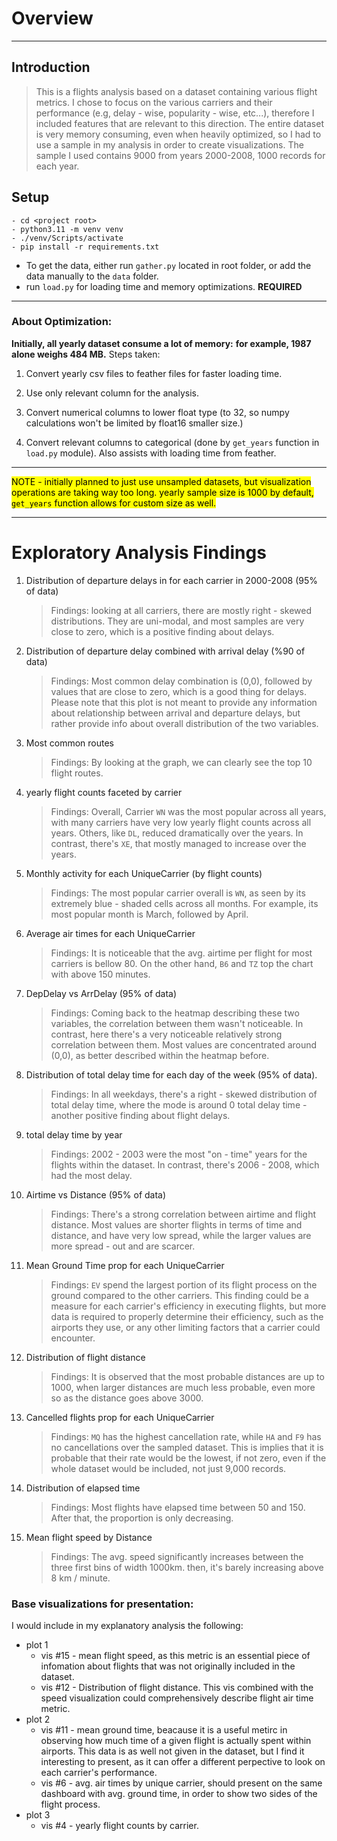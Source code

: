 # Overview
___
## Introduction
> This is a flights analysis based 
on a dataset containing various 
flight metrics. I chose to focus 
on the various carriers and their 
performance 
(e.g, delay - wise, popularity - wise, 
etc...), therefore I included features 
that are relevant to this direction. The entire dataset is very memory consuming, even when heavily optimized, so I had to use a sample in my analysis in order to create visualizations. The sample I used contains 9000 from years 2000-2008, 1000 records for each year.

## Setup
    - cd <project root>
    - python3.11 -m venv venv
    - ./venv/Scripts/activate
    - pip install -r requirements.txt
- To get the data, either run `gather.py` located in root folder, or add the data manually to the `data` folder. 
- run `load.py` for loading time and memory optimizations. **REQUIRED**
___
### About Optimization:
**Initially, all yearly dataset consume a lot of memory:**
**for example, 1987 alone weighs 484 MB.**
Steps taken:
1. Convert yearly csv files to feather files for faster loading time.

2. Use only relevant column for the analysis.

3. Convert numerical columns to lower float type (to 32, so numpy calculations won't be limited by float16 smaller size.)

4. Convert relevant columns to categorical (done by `get_years` function in `load.py` module). Also assists with loading time from feather.
___
<mark> NOTE - initially planned to just use unsampled datasets, but
visualization operations are taking way too long. yearly sample size is 1000 by default, 
`get_years` function allows for custom size as well.</mark> 

___

# Exploratory Analysis Findings
1. Distribution of departure delays in for each carrier in 2000-2008 (95% of data)
   > Findings: looking at all carriers, 
there are mostly right - skewed distributions. 
They are uni-modal, 
and most samples are very close to zero, 
which is a positive finding about delays.
2. Distribution of departure delay combined with arrival delay (%90 of data)
   > Findings: Most common delay combination is (0,0),
followed by values that are close to zero, 
which is a good thing for delays.
Please note that this plot is not meant 
to provide any information about relationship 
between arrival and departure delays, 
but rather provide info about overall 
distribution of the two variables.
3. Most common routes
   > Findings: By looking at the graph, 
we can clearly see the top 10 flight routes.
4. yearly flight counts faceted by carrier
   > Findings: Overall, Carrier `WN` was the most popular 
across all years, with many carriers have very 
low yearly flight counts across all years. 
Others, like `DL`, reduced dramatically over the years.
In contrast, there's `XE`, that mostly managed 
to increase over the years.
5. Monthly activity for each UniqueCarrier (by flight counts)
   > Findings: The most popular carrier overall is 
`WN`, as seen by its extremely blue - shaded 
cells across all months. For example, 
its most popular month is March, 
followed by April.
6. Average air times for each UniqueCarrier
   > Findings: It is noticeable that the avg. 
airtime per flight for most carriers is bellow 80. 
On the other hand, `B6` and `TZ` top the 
chart with above 150 minutes.
7. DepDelay vs ArrDelay (95% of data)
   > Findings: Coming back to the heatmap describing 
these two variables, the correlation between 
them wasn't noticeable. In contrast, 
here there's a very noticeable relatively strong 
correlation between them. Most values are 
concentrated around  (0,0), as better 
described within the heatmap before.
8. Distribution of total delay time for each day of the week (95% of data).</mark>
   > Findings: In all weekdays, 
there's a right - skewed distribution of total 
delay time, where the mode is around 0 total delay 
time - another positive finding 
about flight delays.
9. total delay time by year
    > Findings: 2002 - 2003 were the most 
"on - time" years for the flights within the dataset. 
In contrast, there's 2006 - 2008, 
which had the most delay.
10. Airtime vs Distance (95% of data)
    > Findings: There's a strong correlation between 
airtime and flight distance. 
Most values are shorter flights in terms of 
time and distance, and have very low spread, 
while the larger values are more spread - out 
and are scarcer.
11. Mean Ground Time prop for each UniqueCarrier
    > Findings: `EV` spend the largest portion of its 
flight process on the ground compared to the other carriers. 
This finding could be a measure for 
each carrier's efficiency in executing 
flights, but more data is required to 
properly determine their efficiency, 
such as the airports they use, 
or any other limiting factors that a carrier could encounter.
12. Distribution  of flight distance
    > Findings: It is observed that the most 
probable distances are up to 1000, 
when larger distances are much less probable, 
even more so as the distance goes above 3000.
13. Cancelled flights prop for each UniqueCarrier
    > Findings: `MQ` has the highest cancellation rate, 
while `HA` and `F9` has no cancellations over the 
sampled dataset. 
This is implies that it is probable that their rate 
would be the lowest, 
if not zero, even if the whole dataset would be included, 
not just 9,000 records.

14. Distribution of elapsed time
    > Findings: Most flights have elapsed time 
between 50 and 150. After that,
the proportion is only decreasing.
15. Mean flight speed by Distance
    > Findings: The avg. speed significantly increases 
between the three first bins of width 1000km. then, 
it's barely increasing above 8 km / minute.

### Base visualizations for presentation:
I would include in my explanatory analysis the following:
- plot 1
  - vis #15 - mean flight speed, as this metric is an essential piece of infomation about flights that was not originally included in the dataset.
  - vis #12 - Distribution of flight distance. This vis combined with the speed visualization could comprehensively describe flight air time metric.
- plot 2
  - vis #11 - mean ground time, beacause it is a useful metirc in observing how much time of a given flight is actually spent within airports. This data is as well not given in the dataset, but I find it interesting to present, as it can offer a different perpective to look on each carrier's performance.
  - vis #6 - avg. air times by unique carrier, should present on the same dashboard with avg. ground time, in order to show two sides of the flight process.
- plot 3
  - vis #4 - yearly flight counts by carrier.